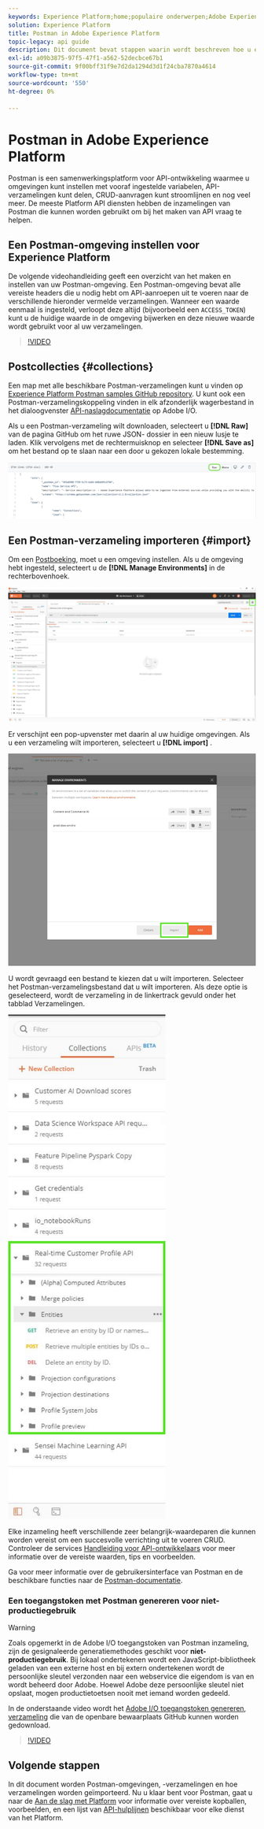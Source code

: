 ```yaml
---
keywords: Experience Platform;home;populaire onderwerpen;Adobe Experience Platform;api-handleiding;platform-api-handleiding;inleiding tot platform;ontwikkelaarshandleiding
solution: Experience Platform
title: Postman in Adobe Experience Platform
topic-legacy: api guide
description: Dit document bevat stappen waarin wordt beschreven hoe u een Postman-omgeving instelt, Postman-verzamelingen importeert en een lijst met beschikbare verzamelingen voor elke service van Platforms.
exl-id: a09b3875-97f5-47f1-a562-52decbce67b1
source-git-commit: 9f00bff31f9e7d2da1294d3d1f24cba7870a4614
workflow-type: tm+mt
source-wordcount: '550'
ht-degree: 0%

---
```


# Postman in Adobe Experience Platform

Postman is een samenwerkingsplatform voor API-ontwikkeling waarmee u omgevingen kunt instellen met vooraf ingestelde variabelen, API-verzamelingen kunt delen, CRUD-aanvragen kunt stroomlijnen en nog veel meer. De meeste Platform API diensten hebben de inzamelingen van Postman die kunnen worden gebruikt om bij het maken van API vraag te helpen.

## Een Postman-omgeving instellen voor Experience Platform

De volgende videohandleiding geeft een overzicht van het maken en instellen van uw Postman-omgeving. Een Postman-omgeving bevat alle vereiste headers die u nodig hebt om API-aanroepen uit te voeren naar de verschillende hieronder vermelde verzamelingen. Wanneer een waarde eenmaal is ingesteld, verloopt deze altijd (bijvoorbeeld een `ACCESS_TOKEN`) kunt u de huidige waarde in de omgeving bijwerken en deze nieuwe waarde wordt gebruikt voor al uw verzamelingen.

>[!VIDEO](https://video.tv.adobe.com/v/28832)

## Postcollecties {#collections}

Een map met alle beschikbare Postman-verzamelingen kunt u vinden op [Experience Platform Postman samples GitHub repository](https://github.com/adobe/experience-platform-postman-samples/tree/master/apis/experience-platform). U kunt ook een Postman-verzamelingskoppeling vinden in elk afzonderlijk wagerbestand in het dialoogvenster [API-naslagdocumentatie](https://www.adobe.com/go/platform-api-reference-en) op Adobe I/O.

Als u een Postman-verzameling wilt downloaden, selecteert u **[!DNL Raw]** van de pagina GitHub om het ruwe JSON- dossier in een nieuw lusje te laden. Klik vervolgens met de rechtermuisknop en selecteer **[!DNL Save as]** om het bestand op te slaan naar een door u gekozen lokale bestemming.

![raw JSON](./images/api-guide/raw-collection.PNG)

## Een Postman-verzameling importeren {#import}

Om een [Postboeking](#collections), moet u een omgeving instellen. Als u de omgeving hebt ingesteld, selecteert u de **[!DNL Manage Environments]** in de rechterbovenhoek.

![omgevingskiezer beheren](./images/api-guide/environment-selector.png)

Er verschijnt een pop-upvenster met daarin al uw huidige omgevingen. Als u een verzameling wilt importeren, selecteert u **[!DNL import]** .

![importknop](./images/api-guide/import-collection.png)

U wordt gevraagd een bestand te kiezen dat u wilt importeren. Selecteer het Postman-verzamelingsbestand dat u wilt importeren. Als deze optie is geselecteerd, wordt de verzameling in de linkertrack gevuld onder het tabblad Verzamelingen.

![bevolkte verzameling](./images/api-guide/imported-collection.png)

Elke inzameling heeft verschillende zeer belangrijk-waardeparen die kunnen worden vereist om een succesvolle verrichting uit te voeren CRUD. Controleer de services [Handleiding voor API-ontwikkelaars](api-guide.md#api-guides) voor meer informatie over de vereiste waarden, tips en voorbeelden.

Ga voor meer informatie over de gebruikersinterface van Postman en de beschikbare functies naar de [Postman-documentatie](https://learning.postman.com/docs/getting-started/navigating-postman/).

### Een toegangstoken met Postman genereren voor niet-productiegebruik

>[!WARNING]
>
>Zoals opgemerkt in de Adobe I/O toegangstoken van Postman inzameling, zijn de gesignaleerde generatiemethodes geschikt voor **niet-productiegebruik**. Bij lokaal ondertekenen wordt een JavaScript-bibliotheek geladen van een externe host en bij extern ondertekenen wordt de persoonlijke sleutel verzonden naar een webservice die eigendom is van en wordt beheerd door Adobe. Hoewel Adobe deze persoonlijke sleutel niet opslaat, mogen productietoetsen nooit met iemand worden gedeeld.

In de onderstaande video wordt het [Adobe I/O toegangstoken genereren, verzameling](https://github.com/adobe/experience-platform-postman-samples/blob/master/apis/ims/Adobe%20IO%20Access%20Token%20Generation.postman_collection.json) die van de openbare bewaarplaats GitHub kunnen worden gedownload.

>[!VIDEO](https://video.tv.adobe.com/v/29698/?quality=12&learn=on)

## Volgende stappen

In dit document worden Postman-omgevingen, -verzamelingen en hoe verzamelingen worden geïmporteerd. Nu u klaar bent voor Postman, gaat u naar de [Aan de slag met Platform](api-guide.md) voor informatie over vereiste kopballen, voorbeelden, en een lijst van [API-hulplijnen](api-guide.md#api-guides) beschikbaar voor elke dienst van het Platform.
